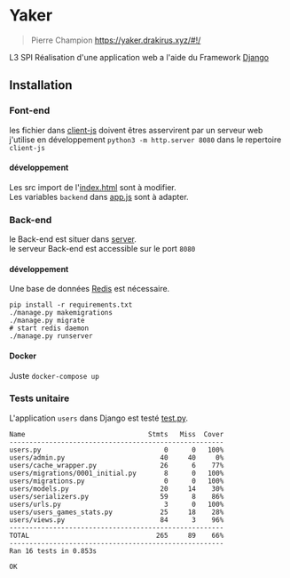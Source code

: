 # Yaker
> Pierre Champion
> https://yaker.drakirus.xyz/#!/

L3 SPI Réalisation d'une application web a l'aide du Framework [Django](https://www.djangoproject.com/)

## Installation  

### Font-end  
les fichier dans [client-js](./client-js) doivent êtres asservirent par un serveur
web  
j'utilise en développement `python3 -m http.server 8080` dans le repertoire
`client-js`

#### développement  
Les src import de l'[index.html](/client-js/index.html#L36) sont à modifier.  
Les variables `backend` dans [app.js](client-js/app.js#L55) sont à adapter.  


### Back-end  

le Back-end est situer dans [server](./server).  
le serveur Back-end est accessible sur le port `8080`  

#### développement  
Une base de données [Redis](https://redis.io/download) est nécessaire.
```
pip install -r requirements.txt
./manage.py makemigrations
./manage.py migrate
# start redis daemon
./manage.py runserver
```

#### Docker  
Juste `docker-compose up`


### Tests unitaire

L'application `users` dans Django est testé [test.py](/server/users/tests.py).  

```
Name                               Stmts   Miss  Cover
------------------------------------------------------
users.py                               0      0   100%
users/admin.py                        40     40     0%
users/cache_wrapper.py                26      6    77%
users/migrations/0001_initial.py       8      0   100%
users/migrations.py                    0      0   100%
users/models.py                       20     14    30%
users/serializers.py                  59      8    86%
users/urls.py                          3      0   100%
users/users_games_stats.py            25     18    28%
users/views.py                        84      3    96%
------------------------------------------------------
TOTAL                                265     89    66%
------------------------------------------------------
Ran 16 tests in 0.853s

OK
```
